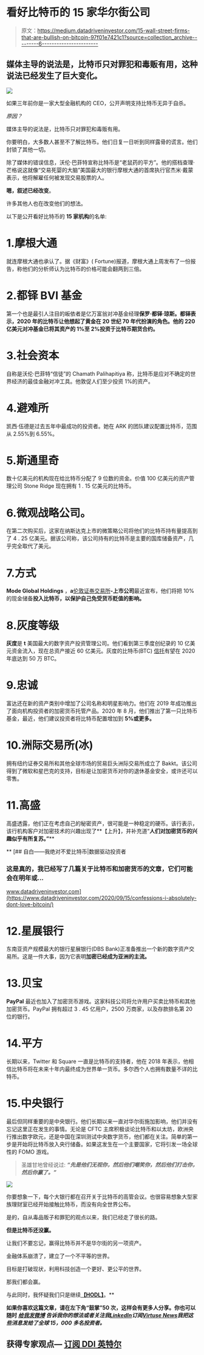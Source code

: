 # 看好比特币的 15 家华尔街公司

> 原文：<https://medium.datadriveninvestor.com/15-wall-street-firms-that-are-bullish-on-bitcoin-97f01e7421c1?source=collection_archive---------6----------------------->

## 媒体主导的说法是，比特币只对罪犯和毒贩有用，这种说法已经发生了巨大变化。

![](img/c782723f685773d72dbd695c96ac60b4.png)

如果三年前你是一家大型金融机构的 CEO，公开声明支持比特币无异于自杀。

*原因？*

媒体主导的说法是，比特币只对罪犯和毒贩有用。

你要明白，大多数人甚至不了解比特币。他们日复一日听到同样露骨的谎言。他们封锁了其他一切。

除了媒体的错误信息，沃伦·巴菲特宣称比特币是“老鼠药的平方”。他的搭档查理·芒格说这就像“交易死婴的大脑”美国最大的银行摩根大通的首席执行官杰米·戴蒙表示，他将解雇任何被发现交易股票的人。

**嗯，叙述已经改变**。

许多其他人也在改变他们的想法。

以下是公开看好比特币的 **15 家机构**的名单:

# 1.摩根大通

就连摩根大通也承认了。据《财富》( Fortune)报道，摩根大通上周发布了一份报告，称他们的分析师认为比特币的价格可能会翻两到三倍。

# 2.都铎 BVI 基金

第一个也是最引人注目的皈依者是亿万富翁对冲基金经理**保罗·都铎·琼斯。都铎表示，2020 年的比特币让他想起了黄金在 20 世纪 70 年代扮演的角色。他的 220 亿美元对冲基金已将其资产的 1%至 2%投资于比特币期货合约。**

# 3.社会资本

自称是沃伦·巴菲特“信徒”的 Chamath Palihapitiya 称，比特币是应对不确定的世界经济的最佳金融对冲工具。他敦促人们至少投资 1%的资产。

# 4.避难所

凯西·伍德是过去五年中最成功的投资者。她在 ARK 的团队建议配置比特币，范围从 2.55%到 6.55%。

# 5.斯通里奇

数十亿美元的机构现在给比特币分配了 9 位数的资金。价值 100 亿美元的资产管理公司 Stone Ridge 现在拥有 1 . 15 亿美元的比特币。

# 6.微观战略公司。

在第二次购买后，这家在纳斯达克上市的微策略公司将他们的比特币持有量提高到了 4 . 25 亿美元。据该公司称，该公司持有的比特币是主要的国库储备资产，几乎完全取代了美元。

# 7.方式

**Mode Global Holdings** ，**a**[伦敦证券交易所](https://www.coindesk.com/uk-listed-firm-mode-putting-10-of-cash-reserves-into-bitcoin)**-上市公司**最近宣布，他们将把 10%的现金储备**投入比特币，以保护自己免受货币贬值的影响。**

# 8.灰度等级

**灰度**是 **t** 美国最大的数字资产投资管理公司。他们看到第三季度创纪录的 10 亿美元资金流入，现在总资产接近 60 亿美元。灰度的比特币(BTC) [信托](https://grayscale.co/bitcoin-trust/)有望在 2020 年底达到 50 万 BTC。

# 9.忠诚

富达还在新的资产类别中增加了公司名称和明星影响力。他们在 2019 年成功推出了面向机构投资者的加密货币托管产品。2020 年 8 月，他们推出了第一只比特币基金，最近，他们建议投资者将比特币配置增加到 **5%或更多。**

# 10.洲际交易所(冰)

拥有纽约证券交易所和其他全球市场的贸易巨头洲际交易所成立了 Bakkt。该公司得到了微软和星巴克的支持，目标是让加密货币对你的退休基金安全，或许还可以零售。

# 11.高盛

高盛透露，他们正在考虑自己的秘密资产，很可能是一种稳定的硬币。该行表示，该行机构客户对加密技术的兴趣出现了**【上升】，并补充道“**人们对加密货币的兴趣似乎有所复苏。”****

**[](https://www.datadriveninvestor.com/2020/09/15/confessions-i-absolutely-dont-love-bitcoin/) [## 自白——我绝对不爱比特币|数据驱动投资者

### 这是真的，我已经写了几篇关于比特币和加密货币的文章，它们可能会在明年或…

www.datadriveninvestor.com](https://www.datadriveninvestor.com/2020/09/15/confessions-i-absolutely-dont-love-bitcoin/) 

# 12.星展银行

东南亚资产规模最大的银行星展银行(DBS Bank)正准备推出一个新的数字资产交易所。这是一件大事，因为它表明**加密已经成为亚洲的主流。**

# 13.贝宝

**PayPal** 最近也加入了加密货币游戏。这家科技公司将允许用户买卖比特币和其他加密货币。PayPal 拥有超过 3 . 45 亿用户，2500 万商家，以及存款排名第 20 位的银行。

# 14.平方

长期以来，Twitter 和 Square 一直是比特币的支持者，他在 2018 年表示，他相信比特币将在未来十年内最终成为世界单一货币。多尔西个人也拥有数量不详的比特币。

# 15.中央银行

最后但同样重要的是中央银行。他们长期以来一直对华尔街施加影响，他们并没有忘记这里正在发生的事情。无论是 CFTC 主席积极谈论比特币和以太坊，欧洲央行推出数字欧元，还是中国在深圳测试中央数字货币，他们都在关注。简单的第一步是开始将比特币放入央行储备。如果这发生在一个主要国家，它将引发一场全球性的 FOMO 游戏。

> 圣雄甘地曾经说过:
> ***“先是他们无视你，然后他们嘲笑你，然后他们打击你，然后你赢了。”***

![](img/9960ec4c1ef97bfa7089e7b1bc622a27.png)

你要想象一下，每个大银行都在召开关于比特币的高管会议。也很容易想象大型家族理财室已经开始接触比特币，而没有向全世界公布。

是的，自从毒品贩子和罪犯的观点以来，我们已经走了很长的路。

**但是比特币还没赢。**

让我们不要忘记，赢得比特币并不是华尔街的另一项资产。

金融体系崩溃了，建立了一个不平等的世界。

目标是打破现状，利用科技创造一个更好、更公平的世界。

那我们都会赢。

与此同时，我怀疑我们只是继续[**【HODL】**](https://moneymorning.com/2019/06/28/cryptocurrency-terms-explained-from-pseudonymous-to-rekt/)。** 

**如果你喜欢这篇文章，请在左下角“鼓掌”50 次，这样会有更多人分享。你也可以随时 [*给我发微博*](https://twitter.com/RasVasilisin) *告诉我你的想法或者关注我*[*LinkedIn*](https://www.linkedin.com/in/rastislav-ras-vasilisin-11bb5819/)*订阅*[*Virtuse News*](https://www.virtuse.com/)*我把这些消息发给了全球 15，000 多名投资者。***

## **获得专家观点— [订阅 DDI 英特尔](https://datadriveninvestor.com/ddi-intel)**